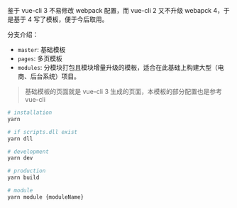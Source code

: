 鉴于 vue-cli 3 不易修改 webpack
 配置，而 vue-cli 2 又不升级 webapck 4，于是基于 4 写了模板，便于今后取用。

分支介绍：
- `master`: 基础模板
- `pages`: 多页模板
- `modules`: 分模块打包且模块增量升级的模板，适合在此基础上构建大型（电商、后台系统）项目。

> 基础模板的页面就是 vue-cli 3 生成的页面，本模板的部分配置也是参考 vue-cli

```bash
# installation
yarn

# if scripts.dll exist
yarn dll

# development
yarn dev

# production
yarn build

# module
yarn module {moduleName}
```
